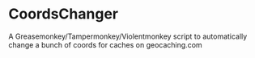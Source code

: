 # CoordsChanger
A Greasemonkey/Tampermonkey/Violentmonkey script to automatically change a bunch of coords for caches on geocaching.com
